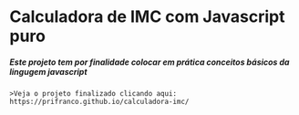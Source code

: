 # Calculadora de IMC com Javascript puro

##### Este projeto tem por finalidade colocar em prática conceitos básicos da lingugem javascript

    >Veja o projeto finalizado clicando aqui: https://prifranco.github.io/calculadora-imc/
